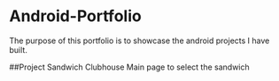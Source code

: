 # Android-Portfolio
The purpose of this portfolio is to showcase the android projects I have built.

##Project Sandwich Clubhouse 
Main page to select the sandwich 
